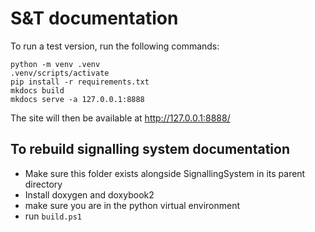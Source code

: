 # S&T documentation

To run a test version, run the following commands:

```
python -m venv .venv
.venv/scripts/activate
pip install -r requirements.txt
mkdocs build
mkdocs serve -a 127.0.0.1:8888
```

The site will then be available at http://127.0.0.1:8888/

## To rebuild signalling system documentation
- Make sure this folder exists alongside SignallingSystem in its parent directory
- Install doxygen and doxybook2
- make sure you are in the python virtual environment
- run `build.ps1`
